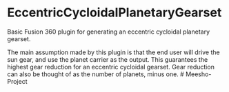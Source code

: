# EccentricCycloidalPlanetaryGearset
Basic Fusion 360 plugin for generating an eccentric cycloidal planetary gearset.

The main assumption made by this plugin is that the end user will drive the sun gear, and use the planet carrier as the output. This guarantees the highest gear reduction for an eccentric cycloidal gearset.
Gear reduction can also be thought of as the number of planets, minus one.
#   M e e s h o - P r o j e c t  
 